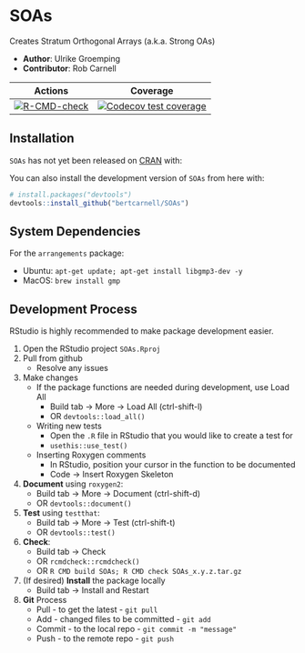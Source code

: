 # SOAs

Creates Stratum Orthogonal Arrays (a.k.a. Strong OAs)

- **Author**:  Ulrike Groemping
- **Contributor**:  Rob Carnell

|Actions|Coverage|
|:-----:|:------:|
|[![R-CMD-check](https://github.com/bertcarnell/SOAs/actions/workflows/r_cmd_check.yml/badge.svg)](https://github.com/bertcarnell/SOAs/actions/workflows/r_cmd_check.yml)|[![Codecov test coverage](https://codecov.io/gh/bertcarnell/SOAs/branch/main/graph/badge.svg)](https://codecov.io/gh/bertcarnell/SOAs?branch=main)|

## Installation

`SOAs` has not yet been released on [CRAN](https://CRAN.R-project.org) with:

You can also install the development version of `SOAs` from here with:

``` r
# install.packages("devtools")
devtools::install_github("bertcarnell/SOAs")
```

## System Dependencies

For the `arrangements` package:

- Ubuntu: `apt-get update; apt-get install libgmp3-dev -y`
- MacOS: `brew install gmp`

## Development Process

RStudio is highly recommended to make package development easier.

1. Open the RStudio project `SOAs.Rproj`
2. Pull from github
    - Resolve any issues
3. Make changes
    - If the package functions are needed during development, use Load All
        - Build tab -> More -> Load All (ctrl-shift-l)
        - OR `devtools::load_all()`
    - Writing new tests
        - Open the `.R` file in RStudio that you would like to create a test for
        - `usethis::use_test()`
    - Inserting Roxygen comments
        - In RStudio, position your cursor in the function to be documented
        - Code -> Insert Roxygen Skeleton
4. **Document** using `roxygen2`:
    - Build tab -> More -> Document (ctrl-shift-d)
    - OR `devtools::document()`
5. **Test** using `testthat`:
    - Build tab -> More -> Test (ctrl-shift-t)
    - OR `devtools::test()`
6. **Check**:
    - Build tab -> Check
    - OR `rcmdcheck::rcmdcheck()`
    - OR `R CMD build SOAs; R CMD check SOAs_x.y.z.tar.gz`
7. (If desired) **Install** the package locally
    - Build tab -> Install and Restart
8. **Git** Process
    - Pull - to get the latest - `git pull`
    - Add - changed files to be committed - `git add`
    - Commit - to the local repo - `git commit -m "message"`
    - Push - to the remote repo - `git push`
